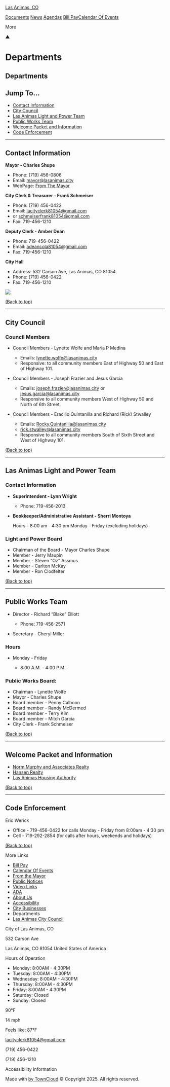 [Las Animas, CO](https://cityoflasanimasco.gov "City of Las Animas, CO")

[Documents](https://cityoflasanimasco.gov/documents) [News](https://cityoflasanimasco.gov/news) [Agendas](https://cityoflasanimasco.gov/agendas) [Bill Pay](https://cityoflasanimasco.gov/pages/bill-pay)[Calendar Of Events](https://cityoflasanimasco.gov/pages/calendar-of-events)

More

▲

# Departments

## **Departments**

## **Jump To…**

- [Contact Information](https://cityoflasanimasco.gov/pages/departments/)
- [City Council](https://cityoflasanimasco.gov/pages/departments/)
- [Las Animas Light and Power Team](https://cityoflasanimasco.gov/pages/departments/)
- [Public Works Team](https://cityoflasanimasco.gov/pages/departments/)
- [Welcome Packet and Information](https://cityoflasanimasco.gov/pages/departments/)
- [Code Enforcement](https://cityoflasanimasco.gov/pages/departments/)

* * *

## **Contact Information**

**Mayor - Charles Shupe**

- Phone: (719) 456-0806
- Email: [mayor@lasanimas.city](mailto:mayor@lasanimas.city)
- WebPage: [From The Mayor](https://cityoflasanimasco.gov/pages/mayors-office)

**City Clerk &amp; Treasurer - Frank Schmeiser**

- Phone: (719) 456-0422
- Email: [lacityclerk81054@gmail.com](mailto:lacityclerk81054@gmail.com)
- or [schmeiserfrank81054@gmail.com](mailto:schmeiserfrank81054@gmail.com)
- Fax: 719-456-1210

**Deputy Clerk - Amber Dean**

- Phone: 719-456-0422
- Email: [adeancola81054@gmail.com](mailto:adeancola81054@gmail.com)
- Fax: 719-456-1210

**City Hall**

- Address: 532 Carson Ave, Las Animas, CO 81054
- Phone: (719) 456-0422
- Fax: 719-456-1210

![](https://cityoflasanimasco.gov/uploads/followonfb-logo-100x32.jpg)

[(Back to top)](https://cityoflasanimasco.gov/pages/departments/)

* * *

## **City Council**

### Council Members

- Council Members - Lynette Wolfe and Maria P Medina
  
  - Emails: [lynette.wolfe@lasanimas.city](mailto:lynette.wolfe@lasanimas.city)
  - Responsive: to all community members East of Highway 50 and East of Highway 101.
- Council Members - Joseph Frazier and Jesus Garcia
  
  - Emails: [joseph.frazier@lasanimas.city](mailto:joseph.frazier@lasanimas.city) or [jesus.garcia@lasanimas.city](mailto:jesus.garcia@lasanimas.city)
  - Responsive to all community members West of Highway 50 and North of 6th Street.
- Council Members - Eracilio Quintanilla and Richard (Rick) Stwalley
  
  - Emails: [Rocky.Quintanilla@lasanimas.city](mailto:Rocky.Quintanilla@lasanimas.city)
  - [rick.stwalley@lasanimas.city](mailto:rick.stwalley@lasanimas.city)
  - Responsive to all community members South of Sixth Street and West of Highway 101.

[(Back to top)](https://cityoflasanimasco.gov/pages/departments/)

* * *

## **Las Animas Light and Power Team**

### Contact Information

- **Superintendent - Lynn Wright**
  
  - Phone: 719-456-2013
- **Bookkeeper/Administrative Assistant - Sherri Montoya**
  
  Hours - 8:00 am - 4:30 pm Monday - Friday (excluding holidays)

### Light and Power Board

- Chairman of the Board - Mayor Charles Shupe
- Member - Jerry Maupin
- Member - Steven “Oz” Assmus
- Member - Carlton McKay
- Member - Ron Clodfelter

[(Back to top)](https://cityoflasanimasco.gov/pages/departments/)

* * *

## **Public Works Team**

- Director - Richard “Blake” Elliott
  
  - Phone: 719-456-2571
- Secretary - Cheryl Miller

### Hours

- Monday - Friday
  
  - 8:00 A.M. - 4:00 P.M.

### Public Works Board:

- Chairman - Lynette Wolfe
- Mayor - Charles Shupe
- Board member - Penny Calhoon
- Board member - Randy McDermed
- Board member - Terry Kim
- Board member - Mitch Garcia
- City Clerk - Frank Schmeiser

[(Back to top)](https://cityoflasanimasco.gov/pages/departments/)

* * *

## **Welcome Packet and Information**

- [Norm Murphy and Associates Realty](https://www.normmurphy.com)
- [Hansen Realty](https://www.homesinlasanimasco.net)
- [Las Animas Housing Authority](https://affordablehousingonline.com/housing-authority/Colorado/Las-Animas-Housing-Authority/CO024)

[(Back to top)](https://cityoflasanimasco.gov/pages/departments/)

* * *

## **Code Enforcement**

Eric Werick

- Office - 719-456-0422 for calls Monday - Friday from 8:00am - 4:30 pm
- Cell - 719-292-2854 (for calls after hours, weekends and holidays)

[(Back to top)](https://cityoflasanimasco.gov/pages/departments/)

More Links

- [Bill Pay](https://cityoflasanimasco.gov/pages/bill-pay)
- [Calendar Of Events](https://cityoflasanimasco.gov/pages/calendar-of-events)
- [From the Mayor](https://cityoflasanimasco.gov/pages/from-the-mayor)
- [Public Notices](https://cityoflasanimasco.gov/pages/public-notices)
- [Video Links](https://cityoflasanimasco.gov/pages/video-links)
- [ADA](https://cityoflasanimasco.gov/pages/ada)
- [About Us](https://cityoflasanimasco.gov/pages/about-us)
- [Accessibility](https://cityoflasanimasco.gov/pages/accessibility)
- [City Businesses](https://cityoflasanimasco.gov/pages/city-businesses)
- Departments
- [Las Animas City Council](https://cityoflasanimasco.gov/pages/city-council)

City of Las Animas, CO

532 Carson Ave

Las Animas, CO 81054 United States of America

Hours of Operation

- Monday: 8:00AM - 4:30PM
- Tuesday: 8:00AM - 4:30PM
- Wednesday: 8:00AM - 4:30PM
- Thursday: 8:00AM - 4:30PM
- Friday: 8:00AM - 4:30PM
- Saturday: Closed
- Sunday: Closed

90°F

14 mph

Feels like: 87°F

[lacityclerk81054@gmail.com](mailto:lacityclerk81054@gmail.com "Email address")

(719) 456-0422

(719) 456-1210

Accessibility Information

Made with [by TownCloud](https://towncloud.com/?utm_source=tipi&utm_medium=website&utm_id=Las%20Animas%2C%20CO) © Copyright 2025. All rights reserved.